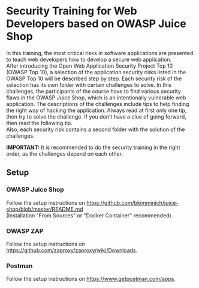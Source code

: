 # Security Training for Web Developers based on OWASP Juice Shop

In this training, the most critical risks in software applications are presented to teach web developers how to develop a secure web application.  
After introducing the Open Web Application Security Project Top 10 (OWASP Top 10), a selection of the application security risks listed in the OWASP Top 10 will be described step by step. Each security risk of the selection has its own folder with certain challenges to solve. In this challenges, the participants of the course have to find various security flaws in the OWASP Juice Shop, which is an intentionally vulnerable web application. The descriptions of the challenges include tips to help finding the right way of hacking the application. Always read at first only one tip, then try to solve the challenge. If you don't have a clue of going forward, then read the following tip.  
Also, each security risk contains a second folder with the solution of the challenges.

**IMPORTANT:** It is recommended to do the security training in the right order, as the challenges depend on each other.

## Setup

### OWASP Juice Shop

Follow the setup instructions on https://github.com/bkimminich/juice-shop/blob/master/README.md  
(Installation "From Sources" or "Docker Container" recommended).

### OWASP ZAP

Follow the setup instructions on https://github.com/zaproxy/zaproxy/wiki/Downloads.

### Postman

Follow the setup instructions on https://www.getpostman.com/apps.
